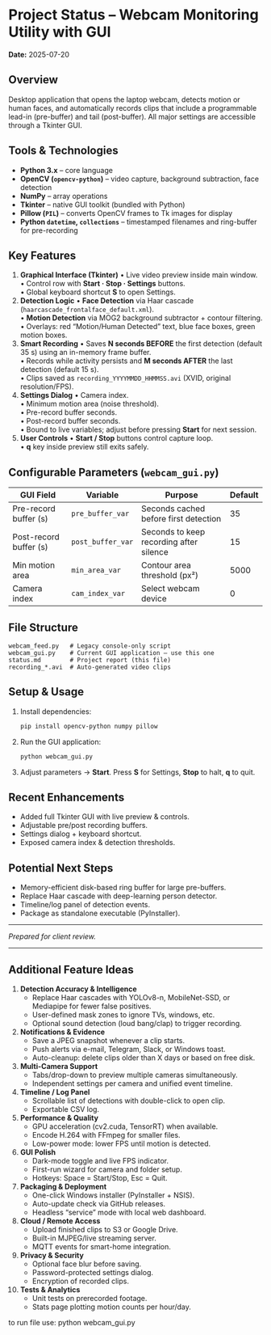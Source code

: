 # Project Status – Webcam Monitoring Utility with GUI

**Date:** 2025-07-20

## Overview
Desktop application that opens the laptop webcam, detects motion or human faces, and automatically records clips that include a programmable lead-in (pre-buffer) and tail (post-buffer). All major settings are accessible through a Tkinter GUI.

## Tools & Technologies
- **Python 3.x** – core language
- **OpenCV (`opencv-python`)** – video capture, background subtraction, face detection
- **NumPy** – array operations
- **Tkinter** – native GUI toolkit (bundled with Python)
- **Pillow (`PIL`)** – converts OpenCV frames to Tk images for display
- **Python `datetime`, `collections`** – timestamped filenames and ring-buffer for pre-recording

## Key Features
1. **Graphical Interface (Tkinter)**
   • Live video preview inside main window.  
   • Control row with **Start · Stop · Settings** buttons.  
   • Global keyboard shortcut **S** to open Settings.
2. **Detection Logic**
   • **Face Detection** via Haar cascade (`haarcascade_frontalface_default.xml`).  
   • **Motion Detection** via MOG2 background subtractor + contour filtering.  
   • Overlays: red “Motion/Human Detected” text, blue face boxes, green motion boxes.
3. **Smart Recording**
   • Saves **N seconds BEFORE** the first detection (default 35 s) using an in-memory frame buffer.  
   • Records while activity persists and **M seconds AFTER** the last detection (default 15 s).  
   • Clips saved as `recording_YYYYMMDD_HHMMSS.avi` (XVID, original resolution/FPS).
4. **Settings Dialog**
   • Camera index.  
   • Minimum motion area (noise threshold).  
   • Pre-record buffer seconds.  
   • Post-record buffer seconds.  
   • Bound to live variables; adjust before pressing **Start** for next session.
5. **User Controls**
   • **Start / Stop** buttons control capture loop.  
   • **q** key inside preview still exits safely.

## Configurable Parameters (`webcam_gui.py`)
| GUI Field | Variable | Purpose | Default |
|-----------|----------|---------|---------|
| Pre-record buffer (s) | `pre_buffer_var` | Seconds cached before first detection | 35 |
| Post-record buffer (s) | `post_buffer_var` | Seconds to keep recording after silence | 15 |
| Min motion area | `min_area_var` | Contour area threshold (px²) | 5000 |
| Camera index | `cam_index_var` | Select webcam device | 0 |

## File Structure
```
webcam_feed.py   # Legacy console-only script
webcam_gui.py    # Current GUI application – use this one
status.md        # Project report (this file)
recording_*.avi  # Auto-generated video clips
```

## Setup & Usage
1. Install dependencies:
   ```bash
   pip install opencv-python numpy pillow
   ```
2. Run the GUI application:
   ```bash
   python webcam_gui.py
   ```
3. Adjust parameters → **Start**.  Press **S** for Settings, **Stop** to halt, **q** to quit.

## Recent Enhancements
- Added full Tkinter GUI with live preview & controls.
- Adjustable pre/post recording buffers.
- Settings dialog + keyboard shortcut.
- Exposed camera index & detection thresholds.

## Potential Next Steps
- Memory-efficient disk-based ring buffer for large pre-buffers.
- Replace Haar cascade with deep-learning person detector.
- Timeline/log panel of detection events.
- Package as standalone executable (PyInstaller).

---
*Prepared for client review.*

--------

## Additional Feature Ideas
1. **Detection Accuracy & Intelligence**
   - Replace Haar cascades with YOLOv8-n, MobileNet-SSD, or Mediapipe for fewer false positives.
   - User-defined mask zones to ignore TVs, windows, etc.
   - Optional sound detection (loud bang/clap) to trigger recording.
2. **Notifications & Evidence**
   - Save a JPEG snapshot whenever a clip starts.
   - Push alerts via e-mail, Telegram, Slack, or Windows toast.
   - Auto-cleanup: delete clips older than X days or based on free disk.
3. **Multi-Camera Support**
   - Tabs/drop-down to preview multiple cameras simultaneously.
   - Independent settings per camera and unified event timeline.
4. **Timeline / Log Panel**
   - Scrollable list of detections with double-click to open clip.
   - Exportable CSV log.
5. **Performance & Quality**
   - GPU acceleration (cv2.cuda, TensorRT) when available.
   - Encode H.264 with FFmpeg for smaller files.
   - Low-power mode: lower FPS until motion is detected.
6. **GUI Polish**
   - Dark-mode toggle and live FPS indicator.
   - First-run wizard for camera and folder setup.
   - Hotkeys: Space = Start/Stop, Esc = Quit.
7. **Packaging & Deployment**
   - One-click Windows installer (PyInstaller + NSIS).
   - Auto-update check via GitHub releases.
   - Headless “service” mode with local web dashboard.
8. **Cloud / Remote Access**
   - Upload finished clips to S3 or Google Drive.
   - Built-in MJPEG/live streaming server.
   - MQTT events for smart-home integration.
9. **Privacy & Security**
   - Optional face blur before saving.
   - Password-protected settings dialog.
   - Encryption of recorded clips.
10. **Tests & Analytics**
    - Unit tests on prerecorded footage.
    - Stats page plotting motion counts per hour/day.

to run file use: python webcam_gui.py